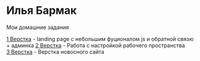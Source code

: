 # Илья Бармак
Мои домашние задания

[1 Верстка](https://tvistcost.github.io/test-project "Мои работы") - landing page с небольшим фуционалом js и обратной связю + админка
[2 Верстка](https://tvistcost.github.io/lesson_3/ "Мои работы") - Работа с настройкой рабочего пространства  
[3 Верстка](https://tvistcost.github.io/test-project "Мои работы") - Верстка новосного сайта
